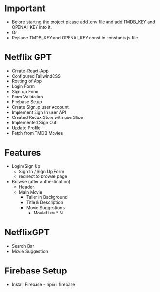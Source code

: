 # Important

- Before starting the project please add .env file and add TMDB_KEY and OPENAI_KEY into it.
- Or
- Replace TMDB_KEY and OPENAI_KEY const in constants.js file.

# Netflix GPT

- Create-React-App
- Configured TailwindCSS
- Routing of App
- Login Form
- Sign up Form
- Form Validation
- Firebase Setup
- Create Signup user Account
- Implement Sign In user API
- Created Redux Store with userSlice
- Implemented Sign Out
- Update Profile
- Fetch from TMDB Movies

# Features

- Login/Sign Up
  - Sign In / Sign Up Form
  - redirect to browse page
- Browse (after authentication)
  - Header
  - Main Movie
    - Tailer in Background
    - Title & Description
    - Movie Suggestions
      - MovieLists * N

# NetflixGPT
  - Search Bar
  - Movie Suggestion


# Firebase Setup
  - Install Firebase  - npm i firebase